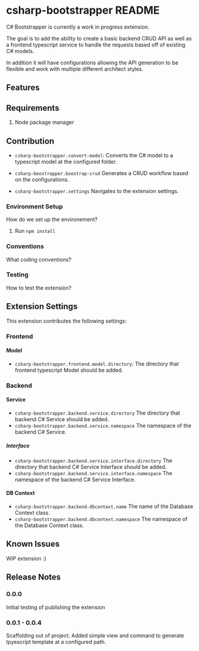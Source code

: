 # csharp-bootstrapper README

C# Bootstrapper is currently a work in progress extension.

The goal is to add the ability to create a basic backend CRUD API as well as a frontend typescript service to handle the requests based off of existing C# models.

In addition it will have configurations allowing the API generation to be flexible and work with multiple different architect styles.

## Features

## Requirements

1. Node package manager

## Contribution

* `csharp-bootstrapper.convert-model`: Converts the C# model to a typescript model at the configured folder.

* `csharp-boostrapper.boostrap-crud` Generates a CRUD workflow based on the configurations.

* `csharp-bootstrapper.settings` Navigates to the extension settings.

### Environment Setup

How do we set up the environement?
1. Run `npm install`

### Conventions

What coding conventions?

### Testing

How to test the extension?

## Extension Settings

This extension contributes the following settings:

### Frontend

#### Model

* `csharp-bootstrapper.frontend.model.directory`: The directory that frontend typescript Model should be added.

### Backend

#### Service

* `csharp-bootstrapper.backend.service.directory` The directory that backend C# Service should be added.
* `csharp-bootstrapper.backend.service.namespace` The namespace of the backend C# Service.

##### Interface
* `csharp-bootstrapper.backend.service.interface.directory` The directory that backend C# Service Interface should be added.
* `csharp-bootstrapper.backend.service.interface.namespace` The namespace of the backend C# Service Interface.

#### DB Context

* `csharp-bootstrapper.backend.dbcontext.name` The name of the Database Context class.
* `csharp-bootstrapper.backend.dbcontext.namespace` The namespace of the Database Context class.

## Known Issues

WIP extension :)

## Release Notes

### 0.0.0

Initial testing of publishing the extension

### 0.0.1 - 0.0.4

Scaffolding out of project. Added simple view and command to generate tpyescript template at a configured path.

